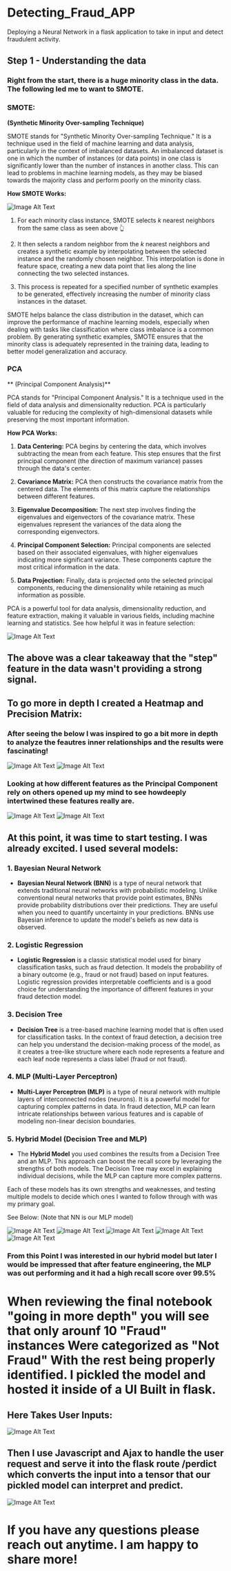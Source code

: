 # Detecting_Fraud_APP
Deploying a Neural Network in a flask application to take in input and detect fraudulent activity. 

## Step 1 - Understanding the data
### Right from the start, there is a huge minority class in the data. The following led me to want to SMOTE.

### SMOTE:
**(Synthetic Minority Over-sampling Technique)**

SMOTE stands for "Synthetic Minority Over-sampling Technique." It is a technique used in the field of machine learning and data analysis, particularly in the context of imbalanced datasets. An imbalanced dataset is one in which the number of instances (or data points) in one class is significantly lower than the number of instances in another class. This can lead to problems in machine learning models, as they may be biased towards the majority class and perform poorly on the minority class.

**How SMOTE Works:**

![Image Alt Text](/photos_for_readme/smote.png)
1. For each minority class instance, SMOTE selects *k* nearest neighbors from the same class as seen above 👆 

2. It then selects a random neighbor from the *k* nearest neighbors and creates a synthetic example by interpolating between the selected instance and the randomly chosen neighbor. This interpolation is done in feature space, creating a new data point that lies along the line connecting the two selected instances.

3. This process is repeated for a specified number of synthetic examples to be generated, effectively increasing the number of minority class instances in the dataset.

SMOTE helps balance the class distribution in the dataset, which can improve the performance of machine learning models, especially when dealing with tasks like classification where class imbalance is a common problem. By generating synthetic examples, SMOTE ensures that the minority class is adequately represented in the training data, leading to better model generalization and accuracy.

### PCA 
** (Principal Component Analysis)**

PCA stands for "Principal Component Analysis." It is a technique used in the field of data analysis and dimensionality reduction. PCA is particularly valuable for reducing the complexity of high-dimensional datasets while preserving the most important information.

**How PCA Works:**

1. **Data Centering:** PCA begins by centering the data, which involves subtracting the mean from each feature. This step ensures that the first principal component (the direction of maximum variance) passes through the data's center.

2. **Covariance Matrix:** PCA then constructs the covariance matrix from the centered data. The elements of this matrix capture the relationships between different features.

3. **Eigenvalue Decomposition:** The next step involves finding the eigenvalues and eigenvectors of the covariance matrix. These eigenvalues represent the variances of the data along the corresponding eigenvectors.

4. **Principal Component Selection:** Principal components are selected based on their associated eigenvalues, with higher eigenvalues indicating more significant variance. These components capture the most critical information in the data.

5. **Data Projection:** Finally, data is projected onto the selected principal components, reducing the dimensionality while retaining as much information as possible.

PCA is a powerful tool for data analysis, dimensionality reduction, and feature extraction, making it valuable in various fields, including machine learning and statistics. See how helpful it was in feature selection:

![Image Alt Text](/photos_for_readme/PCA_Visualization_1.png)

## The above was a clear takeaway that the "step" feature in the data wasn't providing a strong signal. 

## To go more in depth I created a Heatmap and Precision Matrix:
### After seeing the below I was inspired to go a bit more in depth to analyze the feautres inner relationships and the results were fascinating! 
![Image Alt Text](/photos_for_readme/PCA_Visualization_1_Heatmap.png) ![Image Alt Text](/photos_for_readme/Precision_Matrix.png)

### Looking at how different features as the Principal Component rely on others opened up my mind to see howdeeply intertwined these features really are. 
![Image Alt Text](/photos_for_readme/Princiapl_component.png) ![Image Alt Text](/photos_for_readme/Principal_Component_2.png) 

## At this point, it was time to start testing. I was already excited. I used several models:

### 1. Bayesian Neural Network
- **Bayesian Neural Network (BNN)** is a type of neural network that extends traditional neural networks with probabilistic modeling. Unlike conventional neural networks that provide point estimates, BNNs provide probability distributions over their predictions. They are useful when you need to quantify uncertainty in your predictions. BNNs use Bayesian inference to update the model's beliefs as new data is observed.

### 2. Logistic Regression
- **Logistic Regression** is a classic statistical model used for binary classification tasks, such as fraud detection. It models the probability of a binary outcome (e.g., fraud or not fraud) based on input features. Logistic regression provides interpretable coefficients and is a good choice for understanding the importance of different features in your fraud detection model.

### 3. Decision Tree
- **Decision Tree** is a tree-based machine learning model that is often used for classification tasks. In the context of fraud detection, a decision tree can help you understand the decision-making process of the model, as it creates a tree-like structure where each node represents a feature and each leaf node represents a class label (fraud or not fraud).

### 4. MLP (Multi-Layer Perceptron)
- **Multi-Layer Perceptron (MLP)** is a type of neural network with multiple layers of interconnected nodes (neurons). It is a powerful model for capturing complex patterns in data. In fraud detection, MLP can learn intricate relationships between various features and is capable of modeling non-linear decision boundaries.

### 5. Hybrid Model (Decision Tree and MLP)
- The **Hybrid Model** you used combines the results from a Decision Tree and an MLP. This approach can boost the recall score by leveraging the strengths of both models. The Decision Tree may excel in explaining individual decisions, while the MLP can capture more complex patterns.

Each of these models has its own strengths and weaknesses, and testing multiple models to decide which ones I wanted to follow through with was my primary goal. 

See Below:
(Note that NN is our MLP model)

![Image Alt Text](/photos_for_readme/Bayesian_MAtrix.png) ![Image Alt Text](/photos_for_readme/Decision_Tree_Matrix.png) ![Image Alt Text](/photos_for_readme/Logistic_Regression_Matrix.png) 
![Image Alt Text](/photos_for_readme/MLP_Matrtix.png) ![Image Alt Text](/photos_for_readme/Hybrid_Matrix.png) 

### From this Point I was interested in our hybrid model but later I would be impressed that after feature engineering, the MLP was out performing and it had a high recall score over 99.5%

# When reviewing the final notebook "going in more depth" you will see that only arounf 10 "Fraud" instances Were categorized as "Not Fraud" With the rest being properly identified. I pickled the model and hosted it inside of a UI Built in flask. 

## Here Takes User Inputs:
![Image Alt Text](/photos_for_readme/APP_UI_2.png) 

## Then I use Javascript and Ajax to handle the user request and serve it into the flask route /perdict which converts the input into a tensor that our pickled model can interpret and predict. 

![Image Alt Text](/photos_for_readme/Modal_Prediciton.png) 

# If you have any questions please reach out anytime. I am happy to share more! 
